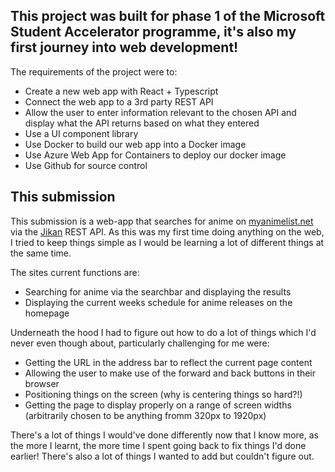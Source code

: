 ## This project was built for phase 1 of the Microsoft Student Accelerator programme, it's also my first journey into web development!

The requirements of the project were to: 

- Create a new web app with React + Typescript
- Connect the web app to a 3rd party REST API
- Allow the user to enter information relevant to the chosen API and display what the API returns based on what they entered
- Use a UI component library
- Use Docker to build our web app into a Docker image
- Use Azure Web App for Containers to deploy our docker image
- Use Github for source control

## This submission

This submission is a web-app that searches for anime on [myanimelist.net](https://myanimelist.net/) via the [Jikan](https://jikan.moe/) REST API. As this was my first time doing anything on the web, I tried to keep things simple as I would be learning a lot of different things at the same time.

The sites current functions are: 

- Searching for anime via the searchbar and displaying the results
- Displaying the current weeks schedule for anime releases on the homepage

Underneath the hood I had to figure out how to do a lot of things which I'd never even though about, particularly challenging for me were: 

- Getting the URL in the address bar to reflect the current page content
- Allowing the user to make use of the forward and back buttons in their browser
- Positioning things on the screen (why is centering things so hard?!)
- Getting the page to display properly on a range of screen widths (arbitrarily chosen to be anything fromm 320px to 1920px)

There's a lot of things I would've done differently now that I know more, as the more I learnt, the more time I spent going back to fix things I'd done earlier! There's also a lot of things I wanted to add but couldn't figure out.
